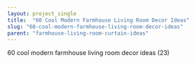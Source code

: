 ```yaml
---
layout: project_single
title:  "60 Cool Modern Farmhouse Living Room Decor Ideas"
slug: "60-cool-modern-farmhouse-living-room-decor-ideas"
parent: "farmhouse-living-room-curtain-ideas"
---
```

60 cool modern farmhouse living room decor ideas (23)